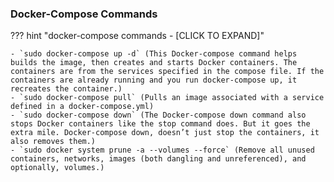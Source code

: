 ### Docker-Compose Commands

??? hint "docker-compose commands - [CLICK TO EXPAND]"

    - `sudo docker-compose up -d` (This Docker-compose command helps builds the image, then creates and starts Docker containers. The containers are from the services specified in the compose file. If the containers are already running and you run docker-compose up, it recreates the container.)
    - `sudo docker-compose pull` (Pulls an image associated with a service defined in a docker-compose.yml)
    - `sudo docker-compose down` (The Docker-compose down command also stops Docker containers like the stop command does. But it goes the extra mile. Docker-compose down, doesn’t just stop the containers, it also removes them.)
    - `sudo docker system prune -a --volumes --force` (Remove all unused containers, networks, images (both dangling and unreferenced), and optionally, volumes.)
